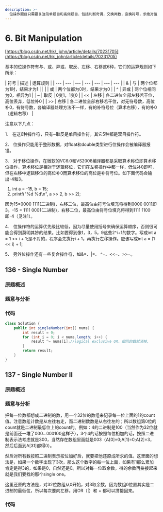 ```yaml
---
description: >-
  位操作题目只需要关注简单题目和高频题目，包括判断奇偶，交换两数，变换符号，求绝对值，筛素数与空间压缩，高低位交换，二进制逆序，二进制中1的个数，缺失的数字等。
---
```


# 6. Bit Manipulation

[https://blog.csdn.net/hk\_john/article/details/70231705](https://blog.csdn.net/hk_john/article/details/70231705)

基本的位操作符有与、或、异或、取反、左移、右移这6种，它们的运算规则如下所示：

| 符号 |  描述 |  运算规则                       |
| --- | --- | --- | --- | --- | --- | --- |
| &       |  与 | 两个位都为1时，结果才为1 |
| \|   |  或     | 两个位都为0时，结果才为0 |
| ^     | 异或 | 两个位相同为0，相异为1 |
| ~    | 取反 | 0变1，1变0 |
| &lt;&lt;  | 左移 | 各二进位全部左移若干位，高位丢弃，低位补0 |
| &gt;&gt;  | 右移 | 各二进位全部右移若干位，对无符号数，高位补0，有符号数，各编译器处理方法不一样，有的补符号位（算术右移），有的补0（逻辑右移） |

注意以下几点：

1．  在这6种操作符，只有~取反是单目操作符，其它5种都是双目操作符。

2．  位操作只能用于整形数据，对float和double类型进行位操作会被编译器报错。

3．  对于移位操作，在微软的VC6.0和VS2008编译器都是采取算术称位即算术移位操作，算术移位是相对于逻辑移位，它们在左移操作中都一样，低位补0即可，但在右移中逻辑移位的高位补0而算术移位的高位是补符号位。如下面代码会输出-4和3。

1. int a = -15, b = 15;  
2. printf\("%d %d\n", a &gt;&gt; 2, b &gt;&gt; 2\);  

因为15=0000 1111\(二进制\)，右移二位，最高位由符号位填充将得到0000 0011即3。-15 = 1111 0001\(二进制\)，右移二位，最高位由符号位填充将得到1111 1100即-4（见注1）。

4．  位操作符的运算优先级比较低，因为尽量使用括号来确保运算顺序，否则很可能会得到莫明其妙的结果。比如要得到像1，3，5，9这些2^i+1的数字。写成int a = 1 &lt;&lt; i + 1;是不对的，程序会先执行i + 1，再执行左移操作。应该写成int a = \(1 &lt;&lt; i\) + 1;

5．  另外位操作还有一些复合操作符，如&=、\|=、 ^=、&lt;&lt;=、&gt;&gt;=。





## 136 - Single Number

### 原题概述

### 题意与分析

### 代码

```java
class Solution {
    public int singleNumber(int[] nums) {
        int result = 0;
        for (int i = 0; i < nums.length; i++) {
            result ^= nums[i];//logical exclusive OR，相同的数就消掉,
        }
        return result;
    }
}
```

## 137 - Single Number II

### 原题概述

### 题意与分析

把每一位数都想成二进制的数，用一个32位的数组来记录每一位上面的1的count值。注意数组计数是从左往右走，而二进制数数是从右往左的；所以数组第0位的count就是二进制最低位上的count的。例如：4的二进制是100（当然作为32位就是前面还一堆了000...000100这样子），3个4的话按照每位相加的话，按照二进制表示法考虑就是300，当然存在数组里面就是003（A\[0\]=0;A\[1\]=0;A\[2\]=3，然后后面到A\[31\]都得0）。

然后对所有数按照二进制表示按位加好后，就要把他还原成所求的值。这里面的想法是，如果一个数字出现了3次，那么这个数字的每一位上面，如果有1那么累加肯定是得3的，如果是0，自然还是0。所以对每一位取余数，得的余数再拼接起来就是我们要找的那个single one。

这里还原的方法是，对32位数组从0开始，对3取余数，因为数组0位置其实是二进制的最低位，所以每次要向左移。用OR（\|）和 + 都可以拼接回来。

### 代码

